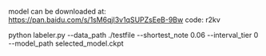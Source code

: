 model can be downloaded at: https://pan.baidu.com/s/1sM6qjl3v1qSUPZsEeB-9Bw code: r2kv 

python labeler.py --data_path ./testfile --shortest_note 0.06 --interval_tier 0 --model_path selected_model.ckpt
